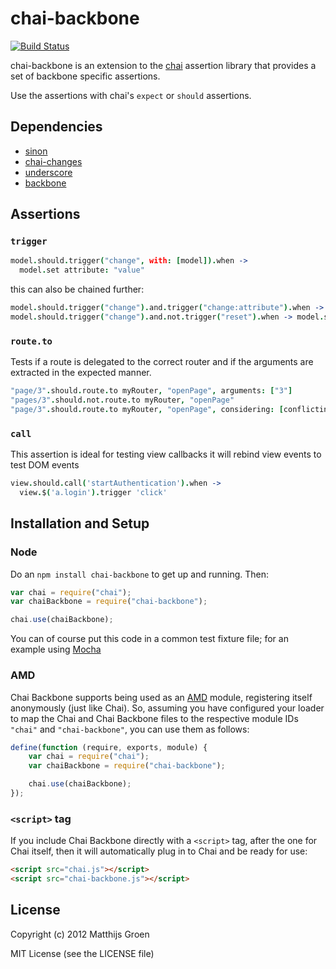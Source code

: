 chai-backbone
=============

[![Build Status](https://travis-ci.org/matthijsgroen/chai-backbone.png?branch=master)](https://travis-ci.org/matthijsgroen/chai-backbone)

chai-backbone is an extension to the [chai](http://chaijs.com/) assertion library that
provides a set of backbone specific assertions.

Use the assertions with chai's `expect` or `should` assertions.

Dependencies
------------

- [sinon](http://sinonjs.org/)
- [chai-changes](https://github.com/matthijsgroen/chai-changes)
- [underscore](http://underscorejs.org/)
- [backbone](http://backbonejs.org/)

Assertions
----------

### `trigger`

```coffeescript
model.should.trigger("change", with: [model]).when ->
  model.set attribute: "value"
```

this can also be chained further:

```coffeescript
model.should.trigger("change").and.trigger("change:attribute").when -> model.set attribute: "value"
model.should.trigger("change").and.not.trigger("reset").when -> model.set attribute: "value"
```

### `route.to`

Tests if a route is delegated to the correct router and if the arguments
are extracted in the expected manner.

```coffeescript
"page/3".should.route.to myRouter, "openPage", arguments: ["3"]
"pages/3".should.not.route.to myRouter, "openPage"
"page/3".should.route.to myRouter, "openPage", considering: [conflictingRouter]
```

### `call`

This assertion is ideal for testing view callbacks it will rebind view
events to test DOM events

```coffeescript
view.should.call('startAuthentication').when ->
  view.$('a.login').trigger 'click'
```

## Installation and Setup

### Node

Do an `npm install chai-backbone` to get up and running. Then:

```javascript
var chai = require("chai");
var chaiBackbone = require("chai-backbone");

chai.use(chaiBackbone);
```

You can of course put this code in a common test fixture file; for an example using [Mocha][mocha]

### AMD

Chai Backbone supports being used as an [AMD][amd] module, registering itself anonymously (just like Chai). So,
assuming you have configured your loader to map the Chai and Chai
Backbone files to the respective module IDs
`"chai"` and `"chai-backbone"`, you can use them as follows:

```javascript
define(function (require, exports, module) {
    var chai = require("chai");
    var chaiBackbone = require("chai-backbone");

    chai.use(chaiBackbone);
});
```

### `<script>` tag

If you include Chai Backbone directly with a `<script>` tag, after the one for Chai itself,
then it will automatically plug in to Chai and be ready for use:

```html
<script src="chai.js"></script>
<script src="chai-backbone.js"></script>
```

## License

Copyright (c) 2012 Matthijs Groen

MIT License (see the LICENSE file)

[chai]: http://chaijs.com/
[mocha]: http://visionmedia.github.com/mocha/
[amd]: https://github.com/amdjs/amdjs-api/wiki/AMD

